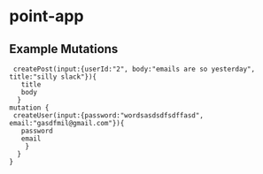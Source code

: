 # point-app

## Example Mutations

```mutation {
 createPost(input:{userId:"2", body:"emails are so yesterday", title:"silly slack"}){
   title
   body
  }
mutation {
 createUser(input:{password:"wordsasdsdfsdffasd", email:"gasdfmil@gmail.com"}){
   password
   email
    }
  }
}
```
